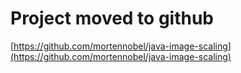 # Project moved to github #

[https://github.com/mortennobel/java-image-scaling](https://github.com/mortennobel/java-image-scaling)